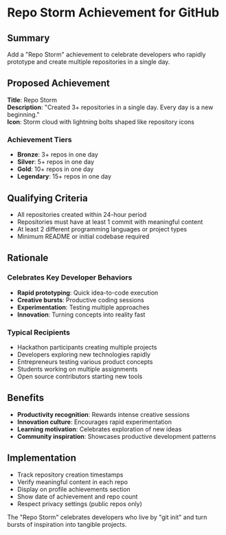 # Repo Storm Achievement for GitHub

## Summary
Add a "Repo Storm" achievement to celebrate developers who rapidly prototype and create multiple repositories in a single day.

## Proposed Achievement
**Title**: Repo Storm  
**Description**: "Created 3+ repositories in a single day. Every day is a new beginning."  
**Icon**: Storm cloud with lightning bolts shaped like repository icons

### Achievement Tiers
- **Bronze**: 3+ repos in one day
- **Silver**: 5+ repos in one day  
- **Gold**: 10+ repos in one day
- **Legendary**: 15+ repos in one day

## Qualifying Criteria
- All repositories created within 24-hour period
- Repositories must have at least 1 commit with meaningful content
- At least 2 different programming languages or project types
- Minimum README or initial codebase required

## Rationale
### Celebrates Key Developer Behaviors
- **Rapid prototyping**: Quick idea-to-code execution
- **Creative bursts**: Productive coding sessions
- **Experimentation**: Testing multiple approaches
- **Innovation**: Turning concepts into reality fast

### Typical Recipients
- Hackathon participants creating multiple projects
- Developers exploring new technologies rapidly
- Entrepreneurs testing various product concepts
- Students working on multiple assignments
- Open source contributors starting new tools

## Benefits
- **Productivity recognition**: Rewards intense creative sessions
- **Innovation culture**: Encourages rapid experimentation
- **Learning motivation**: Celebrates exploration of new ideas
- **Community inspiration**: Showcases productive development patterns

## Implementation
- Track repository creation timestamps
- Verify meaningful content in each repo
- Display on profile achievements section
- Show date of achievement and repo count
- Respect privacy settings (public repos only)

The "Repo Storm" celebrates developers who live by "git init" and turn bursts of inspiration into tangible projects.

